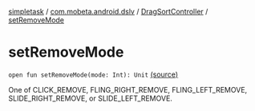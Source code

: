 [simpletask](../../index.md) / [com.mobeta.android.dslv](../index.md) / [DragSortController](index.md) / [setRemoveMode](.)

# setRemoveMode

`open fun setRemoveMode(mode: Int): Unit` [(source)](https://github.com/mpcjanssen/simpletask-android/blob/master/src/main/java/com/mobeta/android/dslv/DragSortController.java#L189)

One of CLICK_REMOVE, FLING_RIGHT_REMOVE, FLING_LEFT_REMOVE, SLIDE_RIGHT_REMOVE, or SLIDE_LEFT_REMOVE.

